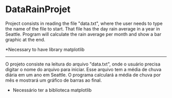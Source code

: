 # DataRainProjet

Project consists in reading the file "data.txt", where the user needs to type the name of the file to start. That file has the day rain average in a year in Seattle. Program will calculate the rain average per month and show a bar graphic at the end.

*Necessary to have library matplotlib

--------------------------------------------------------------------------------------------------------------------------------------------------------------------------------
O projeto consiste na leitura do arquivo "data.txt", onde o usuário precisa digitar o nome do arquivo para iniciar. Esse arquivo tem a média de chuva diária em um ano em Seattle. O programa calculará a média de chuva por mês e mostrará um gráfico de barras ao final.

* Necessário ter a biblioteca matplotlib
